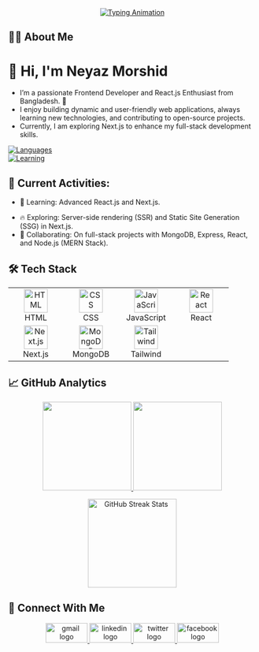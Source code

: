 


<div align="center">
  <!-- Header with gradient effect -->
   <a href="https://git.io/typing-svg">
    <img src="https://i.ibb.co.com/TDFSL6xg/Creative-Studio-Name-Linked-In-Article-Cover-Image.png" 
         alt="Typing Animation">
  </a>
  </div>
  
</div>


## 👩‍💻 About Me

# 👋 Hi, I'm Neyaz Morshid 

<!--![](https://komarev.com/ghpvc/?username=neyaz14&label=Profile%20Visits&color=blue&style=for-the-badge)-->

- I’m a passionate Frontend Developer and React.js Enthusiast from Bangladesh. 🚀
- I enjoy building dynamic and user-friendly web applications, always learning new technologies, and contributing to open-source projects.
- Currently, I am exploring Next.js  to enhance my full-stack development skills.

<img src="" alt="" align="right" width="0" height="0"/> </a> 
[![Languages](https://img.shields.io/badge/Languages-JavaScript-%23F7DF1E?style=for-the-badge)](https://developer.mozilla.org/en-US/docs/Web/JavaScript)   
[![Learning](https://img.shields.io/badge/Currently%20Learning-Next.js-%20%26%20?style=for-the-badge)](https://nextjs.org)




## 📌 Current Activities:
- 🌱 Learning: Advanced React.js and Next.js.
<!--- 🏗 Building: A tourism website with interactive UI/UX.-->
- 🔥 Exploring: Server-side rendering (SSR) and Static Site Generation (SSG) in Next.js.
- 🤝 Collaborating: On full-stack projects with MongoDB, Express, React, and Node.js (MERN Stack).



## 🛠️ Tech Stack
<div align="center">
<table>
<tr>
  <td align="center" width="96">
    <img src="https://skillicons.dev/icons?i=html" width="48" height="48" alt="HTML" />
    <br>HTML
  </td>
  <td align="center" width="96">
    <img src="https://skillicons.dev/icons?i=css" width="48" height="48" alt="CSS" />
    <br>CSS
  </td>
  <td align="center" width="96">
    <img src="https://skillicons.dev/icons?i=js" width="48" height="48" alt="JavaScript" />
    <br>JavaScript
  </td>
  <td align="center" width="96">
    <img src="https://skillicons.dev/icons?i=react" width="48" height="48" alt="React" />
    <br>React
  </td>
</tr>
<tr>
  <td align="center" width="96">
    <img src="https://skillicons.dev/icons?i=nextjs" width="48" height="48" alt="Next.js" />
    <br>Next.js
  </td>
  <td align="center" width="96">
    <img src="https://skillicons.dev/icons?i=mongodb" width="48" height="48" alt="MongoDB" />
    <br>MongoDB
  </td>
 
  <td align="center" width="96">
    <img src="https://skillicons.dev/icons?i=tailwind" width="48" height="48" alt="Tailwind" />
    <br>Tailwind
  </td>
</tr>
</table>
</div>

## 📈 GitHub Analytics
<p align="center">
  <a href="https://github.com/neyaz14">
    <img height="180em" src="https://github-readme-stats.vercel.app/api?username=neyaz14&show_icons=true&theme=d"/>
    <img height="180em" src="https://github-readme-stats.vercel.app/api/top-langs/?username=neyaz14&layout=compact&theme=d"/>
  </a>
</p>

<p align="center">
  <img height="180em" src="https://streak-stats.demolab.com/?user=neyaz14&theme=d" alt="GitHub Streak Stats"/>
</p>


## 🤝 Connect With Me
<p align="center">
 
  <a href="mailto:neyazmorshid@gmail.com">
    <img src="https://raw.githubusercontent.com/maurodesouza/profile-readme-generator/master/src/assets/icons/social/gmail/default.svg" width="85" height="40" alt="gmail logo"  />
  </a>
  
<a href="https://www.linkedin.com/in/neyaz-morshid-0087a6317/" target="_blank">
    <img src="https://raw.githubusercontent.com/maurodesouza/profile-readme-generator/master/src/assets/icons/social/linkedin/default.svg" width="85" height="40" alt="linkedin logo"  />
  </a>
  <a href="https://x.com/Neyaz0414" target="_blank">
    <img src="https://raw.githubusercontent.com/maurodesouza/profile-readme-generator/master/src/assets/icons/social/twitter/default.svg" width="85" height="40" alt="twitter logo"  />
  </a>
  <a href="https://www.facebook.com/neyaz.morshid/" target="_blank">
    <img src="https://raw.githubusercontent.com/maurodesouza/profile-readme-generator/master/src/assets/icons/social/facebook/default.svg" width="85" height="40" alt="facebook logo"  />
  </a>
  


</p>

  
